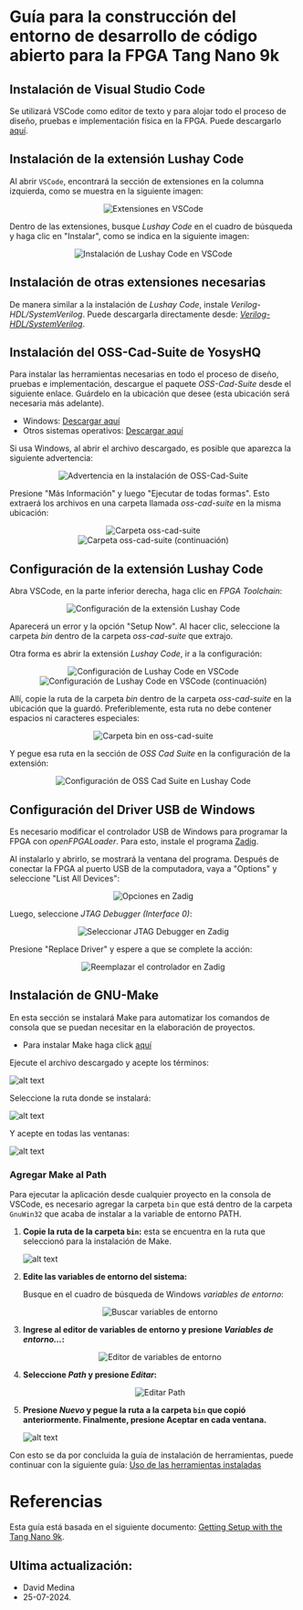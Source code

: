 # Guía para la construcción del entorno de desarrollo de código abierto para la FPGA Tang Nano 9k

## Instalación de Visual Studio Code

Se utilizará VSCode como editor de texto y para alojar todo el proceso de diseño, pruebas e implementación física en la FPGA. Puede descargarlo [aquí](https://code.visualstudio.com/?ref=learn.lushaylabs.com).

## Instalación de la extensión Lushay Code

Al abrir `VSCode`, encontrará la sección de extensiones en la columna izquierda, como se muestra en la siguiente imagen:

<div align="center">
  <img src="https://github.com/DJosueMM/open_source_fpga_environment/assets/81501061/79e61e72-a827-4524-901f-9d4885579684" alt="Extensiones en VSCode">
</div>

Dentro de las extensiones, busque *Lushay Code* en el cuadro de búsqueda y haga clic en "Instalar", como se indica en la siguiente imagen:

<div align="center">
  <img src="https://github.com/DJosueMM/open_source_fpga_environment/assets/81501061/09cbabf7-c5e2-4d54-afe1-2bf6fd92153b" alt="Instalación de Lushay Code en VSCode">
</div>

## Instalación de otras extensiones necesarias

De manera similar a la instalación de *Lushay Code*, instale *Verilog-HDL/SystemVerilog*. Puede descargarla directamente desde: [*Verilog-HDL/SystemVerilog*](https://marketplace.visualstudio.com/items?itemName=mshr-h.VerilogHDL).

## Instalación del OSS-Cad-Suite de YosysHQ

Para instalar las herramientas necesarias en todo el proceso de diseño, pruebas e implementación, descargue el paquete *OSS-Cad-Suite* desde el siguiente enlace. Guárdelo en la ubicación que desee (esta ubicación será necesaria más adelante).
- Windows: [Descargar aquí](https://github.com/YosysHQ/oss-cad-suite-build/releases/download/2023-02-10/oss-cad-suite-windows-x64-20230210.exe)
- Otros sistemas operativos: [Descargar aquí](https://github.com/YosysHQ/oss-cad-suite-build/releases/tag/2023-02-10)

Si usa Windows, al abrir el archivo descargado, es posible que aparezca la siguiente advertencia:

<div align="center">
  <img src="https://github.com/DJosueMM/open_source_fpga_environment/assets/81501061/2d0b9cde-dacb-492c-9e4c-e345ffae0d47" alt="Advertencia en la instalación de OSS-Cad-Suite">
</div>

Presione "Más Información" y luego "Ejecutar de todas formas". Esto extraerá los archivos en una carpeta llamada *oss-cad-suite* en la misma ubicación:

<div align="center">
  <img src="https://github.com/DJosueMM/open_source_fpga_environment/assets/81501061/1912a6b0-4456-4505-aa0f-7f6ffd1ad383" alt="Carpeta oss-cad-suite">
</div>

<div align="center">
  <img src="https://github.com/DJosueMM/open_source_fpga_environment/assets/81501061/b98360c3-8f59-4b69-b145-55583405efad" alt="Carpeta oss-cad-suite (continuación)">
</div>

## Configuración de la extensión Lushay Code

Abra VSCode, en la parte inferior derecha, haga clic en *FPGA Toolchain*:

<div align="center">
  <img src="https://github.com/DJosueMM/open_source_fpga_environment/assets/81501061/b2637e91-6d59-418a-93b6-c539bbe86150" alt="Configuración de la extensión Lushay Code">
</div>

Aparecerá un error y la opción "Setup Now". Al hacer clic, seleccione la carpeta *bin* dentro de la carpeta *oss-cad-suite* que extrajo.

Otra forma es abrir la extensión *Lushay Code*, ir a la configuración:

<div align="center">
  <img src="https://github.com/DJosueMM/open_source_fpga_environment/assets/81501061/4cf5da3f-2eb2-4b3a-83fe-7027d2aeec33" alt="Configuración de Lushay Code en VSCode">
</div>



<div align="center">
  <img src="https://github.com/DJosueMM/open_source_fpga_environment/assets/81501061/6507ecf2-ee39-4054-b985-2dd4da61f5b0" alt="Configuración de Lushay Code en VSCode (continuación)">
</div>

Allí, copie la ruta de la carpeta *bin* dentro de la carpeta *oss-cad-suite* en la ubicación que la guardó. Preferiblemente, esta ruta no debe contener espacios ni caracteres especiales:

<div align="center">
  <img src="https://github.com/DJosueMM/open_source_fpga_environment/assets/81501061/45d7ba05-c810-4754-b08e-f4b2ba9ee29d" alt="Carpeta bin en oss-cad-suite">
</div>

Y pegue esa ruta en la sección de *OSS Cad Suite* en la configuración de la extensión:

<div align="center">
  <img src="https://github.com/DJosueMM/open_source_fpga_environment/assets/81501061/e4f9123f-43c1-4325-b11c-97d4d493566b" alt="Configuración de OSS Cad Suite en Lushay Code">
</div>

## Configuración del Driver USB de Windows

Es necesario modificar el controlador USB de Windows para programar la FPGA con *openFPGALoader*. Para esto, instale el programa [Zadig](https://zadig.akeo.ie/).

Al instalarlo y abrirlo, se mostrará la ventana del programa. Después de conectar la FPGA al puerto USB de la computadora, vaya a "Options" y seleccione "List All Devices":

<div align="center">
  <img src="https://github.com/DJosueMM/open_source_fpga_environment/assets/81501061/85d18255-bb6e-47f6-8d67-3f7e984f2c5b" alt="Opciones en Zadig">
</div>

Luego, seleccione *JTAG Debugger (Interface 0)*:

<div align="center">
  <img src="https://github.com/DJosueMM/open_source_fpga_environment/assets/81501061/2928a4d8-e7e8-4674-9c74-79e14b96c281" alt="Seleccionar JTAG Debugger en Zadig">
</div>

Presione "Replace Driver" y espere a que se complete la acción:

<div align="center">
  <img src="https://github.com/DJosueMM/open_source_fpga_environment/assets/81501061/6ef1fe2f-d0d9-4731-a443-82e645a95f80" alt="Reemplazar el controlador en Zadig">
</div>

## Instalación de GNU-Make

En esta sección se instalará Make para automatizar los comandos de consola que se puedan necesitar en la elaboración de proyectos.

- Para instalar Make haga click [aquí](https://gnuwin32.sourceforge.net/downlinks/make.php)

Ejecute el archivo descargado y acepte los términos:

![alt text](image.png)

Seleccione la ruta donde se instalará:

![alt text](image-2.png)

Y acepte en todas las ventanas:

![alt text](image-1.png)



### Agregar Make al Path

Para ejecutar la aplicación desde cualquier proyecto en la consola de VSCode, es necesario agregar la carpeta `bin` que está dentro de la carpeta `GnuWin32` que acaba de instalar a la variable de entorno PATH.

1. **Copie la ruta de la carpeta `bin`:** esta se encuentra en la ruta que seleccionó para la instalación de Make.

    ![alt text](image-3.png)

1. **Edite las variables de entorno del sistema:**
   
   Busque en el cuadro de búsqueda de Windows *variables de entorno*:

   <p align="center">
     <img src="https://github.com/DJosueMM/open_source_fpga_environment/assets/81501061/19d09880-5d3c-455e-966a-b381a101090f" alt="Buscar variables de entorno">
   </p>

2. **Ingrese al editor de variables de entorno y presione *Variables de entorno...*:**
   
   <p align="center">
     <img src="https://github.com/DJosueMM/open_source_fpga_environment/assets/81501061/d29bbac5-9c8f-4fff-9fea-af05853882aa" alt="Editor de variables de entorno">
   </p>

3. **Seleccione *Path* y presione *Editar*:**
   
   <p align="center">
     <img src="https://github.com/DJosueMM/open_source_fpga_environment/assets/81501061/a885a522-3758-4e57-bd0e-a6fc692f0e8a" alt="Editar Path">
   </p>

4. **Presione *Nuevo* y pegue la ruta a la carpeta `bin` que copió anteriormente. Finalmente, presione Aceptar en cada ventana.**

    ![alt text](image-4.png)

Con esto se da por concluida la guía de instalación de herramientas, puede continuar con la siguiente guía: [Uso de las herramientas instaladas](https://github.com/DJosueMM/open_source_fpga_environment/wiki/Uso-del-toolchain-para-dise%C3%B1o-en-FPGA)

# Referencias
Esta guía está basada en el siguiente documento: [Getting Setup with the Tang Nano 9k](https://learn.lushaylabs.com/getting-setup-with-the-tang-nano-9k/).


## Ultima actualización:
- David Medina
- 25-07-2024.
